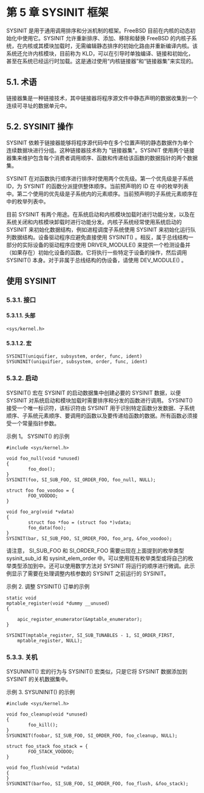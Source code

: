# 第 5 章 SYSINIT 框架



SYSINIT 是用于通用调用排序和分派机制的框架。FreeBSD 目前在内核的动态初始化中使用它。SYSINIT 允许重新排序、添加、移除和替换 FreeBSD 的内核子系统，在内核或其模块加载时，无需编辑静态排序的初始化路由并重新编译内核。该系统还允许内核模块，目前称为 KLD，可以在引导时单独编译、链接和初始化，甚至在系统已经运行时加载。这是通过使用“内核链接器”和“链接器集”来实现的。

## 5.1. 术语

链接器集是一种链接技术，其中链接器将程序源文件中静态声明的数据收集到一个连续可寻址的数据单元中。

## 5.2. SYSINIT 操作

SYSINIT 依赖于链接器能够将程序源代码中在多个位置声明的静态数据作为单个连续数据块进行分组。这种链接器技术称为 "链接器集"。SYSINIT 使用两个链接器集来维护包含每个消费者调用顺序、函数和传递给该函数的数据指针的两个数据集。

SYSINIT 在对函数执行顺序进行排序时使用两个优先级。第一个优先级是子系统 ID，为 SYSINIT 的函数分派提供整体顺序。当前预声明的 ID 在 中的枚举列表中。第二个使用的优先级是子系统内的元素顺序。当前预声明的子系统元素顺序在 中的枚举列表中。

目前 SYSINIT 有两个用途。在系统启动和内核模块加载时进行功能分发，以及在系统关闭和内核模块卸载时进行功能分发。内核子系统经常使用系统启动的 SYSINIT 来初始化数据结构，例如进程调度子系统使用 SYSINIT 来初始化运行队列数据结构。设备驱动程序应避免直接使用 SYSINIT() 。相反，属于总线结构一部分的实际设备的驱动程序应使用 DRIVER_MODULE() 来提供一个检测设备并（如果存在）初始化设备的函数。它将执行一些特定于设备的操作，然后调用 SYSINIT() 本身。对于非属于总线结构的伪设备，请使用 DEV_MODULE() 。

## 使用 SYSINIT

### 5.3.1. 接口

#### 5.3.1.1. 头部

```
<sys/kernel.h>
```

#### 5.3.1.2. 宏

```
SYSINIT(uniquifier, subsystem, order, func, ident)
SYSUNINIT(uniquifier, subsystem, order, func, ident)
```

### 5.3.2. 启动

SYSINIT() 宏在 SYSINIT 的启动数据集中创建必要的 SYSINIT 数据，以便 SYSINIT 对系统启动和模块加载时需要排序和分发的函数进行调用。 SYSINIT() 接受一个唯一标识符，该标识符由 SYSINIT 用于识别特定函数分发数据、子系统顺序、子系统元素顺序、要调用的函数以及要传递给函数的数据。所有函数必须接受一个常量指针参数。

示例 1。 SYSINIT() 的示例

```
#include <sys/kernel.h>

void foo_null(void *unused)
{
        foo_doo();
}
SYSINIT(foo, SI_SUB_FOO, SI_ORDER_FOO, foo_null, NULL);

struct foo foo_voodoo = {
        FOO_VOODOO;
}

void foo_arg(void *vdata)
{
        struct foo *foo = (struct foo *)vdata;
        foo_data(foo);
}
SYSINIT(bar, SI_SUB_FOO, SI_ORDER_FOO, foo_arg, &foo_voodoo);
```

请注意， SI_SUB_FOO 和 SI_ORDER_FOO 需要出现在上面提到的枚举类型 sysinit_sub_id 和 sysinit_elem_order 中。可以使用现有枚举类型或将自己的枚举类型添加到中。还可以使用数学方法对 SYSINIT 将运行的顺序进行微调。此示例显示了需要在处理调整内核参数的 SYSINIT 之前运行的 SYSINIT。

示例 2. 调整 SYSINIT() 订单的示例

```
static void
mptable_register(void *dummy __unused)
{

	apic_register_enumerator(&mptable_enumerator);
}

SYSINIT(mptable_register, SI_SUB_TUNABLES - 1, SI_ORDER_FIRST,
    mptable_register, NULL);
```

### 5.3.3. 关机

SYSUNINIT() 宏的行为与 SYSINIT() 宏类似，只是它将 SYSINIT 数据添加到 SYSINIT 的关机数据集中。

示例 3. SYSUNINIT() 的示例

```
#include <sys/kernel.h>

void foo_cleanup(void *unused)
{
        foo_kill();
}
SYSUNINIT(foobar, SI_SUB_FOO, SI_ORDER_FOO, foo_cleanup, NULL);

struct foo_stack foo_stack = {
        FOO_STACK_VOODOO;
}

void foo_flush(void *vdata)
{
}
SYSUNINIT(barfoo, SI_SUB_FOO, SI_ORDER_FOO, foo_flush, &foo_stack);
```
